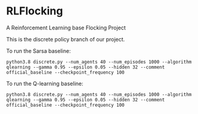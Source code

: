 # RLFlocking
A Reinforcement Learning base Flocking Project

This is the discrete policy branch of our project.

To run the Sarsa baseline:
```
python3.8 discrete.py --num_agents 40 --num_episodes 1000 --algorithm qlearning --gamma 0.95 --epsilon 0.05 --hidden 32 --comment official_baseline --checkpoint_frequency 100
```

To run the Q-learning baseline:
```
python3.8 discrete.py --num_agents 40 --num_episodes 1000 --algorithm qlearning --gamma 0.95 --epsilon 0.05 --hidden 32 --comment official_baseline --checkpoint_frequency 100
```
